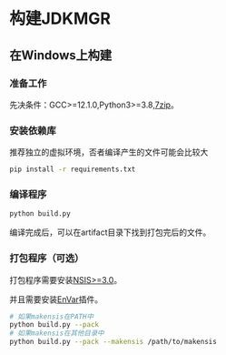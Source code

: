 # 构建JDKMGR

## 在Windows上构建

### 准备工作

先决条件：GCC>=12.1.0,Python3>=3.8,[7zip](https://www.7-zip.org/download.html)。

### 安装依赖库

推荐独立的虚拟环境，否者编译产生的文件可能会比较大

```bash
pip install -r requirements.txt
```

### 编译程序

```bash
python build.py
```

编译完成后，可以在artifact目录下找到打包完后的文件。

### 打包程序（可选）

打包程序需要安装[NSIS>=3.0](https://nsis.sourceforge.io/Download)。

并且需要安装[EnVar](https://github.com/GsNSIS/EnVar/)插件。

```bash
# 如果makensis在PATH中
python build.py --pack
# 如果makensis在其他目录中
python build.py --pack --makensis /path/to/makensis
```